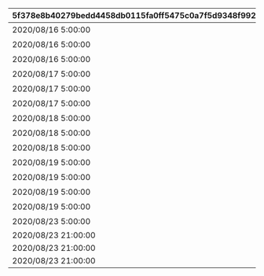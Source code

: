 |5f378e8b40279bedd4458db0115fa0ff5475c0a7f5d9348f9924cb8f3bc874a0|08571e7e20c2213e34a2abb609ec5903de9fe4abf7f53df991e7d68b1c453bc3|667faea8e80829ad39a51209a49b7afa13394fb82f83d0dd28852c764d663189|5b149039c290c2f130c0cf9c622917a66eed61fc6c94cd87082fb20a371e747c|5974d024b6aa666891ee9b8135b41ab74e56421ec4e24c52c5ce2aee12734648|4a313517fe179e399c61c91035e2011d71c32dc7e520f5e71b528374b37f895e|577215da99652ee3e2f8b9ad6eb6dc2b5f88bc945f9469c430211642087635cf|204d7d8cb1f7232dd6dba95998a815fe5ddc9592163702f19496a6acc024989d|
| --- | --- | --- | --- | --- | --- | --- | --- |
|2020/08/16 5:00:00|0|2030/01/01 1:00:00|0|どうしてこんな\nことに……？|1|5023000|1|
|2020/08/16 5:00:00|0|2030/01/01 1:00:00|0|ごきげんようが\n言えなくて|2|5023001|2|
|2020/08/16 5:00:00|0|2030/01/01 1:00:00|0|やっちゃった！|3|5023002|3|
|2020/08/17 5:00:00|0|2030/01/01 1:00:00|0|ユニさんは\nこんな人|4|5023002|4|
|2020/08/17 5:00:00|0|2030/01/01 1:00:00|0|クロエさんは\nこんな人|5|5023002|5|
|2020/08/17 5:00:00|0|2030/01/01 1:00:00|0|チエルさんは\nこんな人|6|5023002|6|
|2020/08/18 5:00:00|0|2030/01/01 1:00:00|0|知的な\nユニさん|7|5023003|7|
|2020/08/18 5:00:00|0|2030/01/01 1:00:00|0|優しい\nクロエさん|8|5023003|8|
|2020/08/18 5:00:00|0|2030/01/01 1:00:00|0|憧れの\nチエルさん|9|5023003|9|
|2020/08/19 5:00:00|0|2030/01/01 1:00:00|0|特別講座の\n練習|10|5023003|10|
|2020/08/19 5:00:00|0|2030/01/01 1:00:00|0|いよいよ\n特別講座|11|5023004|11|
|2020/08/19 5:00:00|0|2030/01/01 1:00:00|0|さすがBB団の\n団長さん！|12|5023005|12|
|2020/08/19 5:00:00|0|2030/01/01 1:00:00|0|マンドラゴラで\nパニック|13|5023006|13|
|2020/08/23 5:00:00|0|2030/01/01 1:00:00|0|最終日|14|5023007|14|
|2020/08/23 21:00:00|0|2030/01/01 1:00:00|1||0|5023000|15|
|2020/08/23 21:00:00|0|2030/01/01 1:00:00|1||0|5023000|16|
|2020/08/23 21:00:00|0|2030/01/01 1:00:00|1||0|5023000|17|